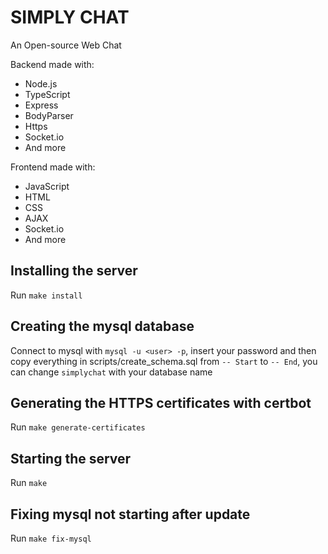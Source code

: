 # SIMPLY CHAT

An Open-source Web Chat

Backend made with:
- Node.js
- TypeScript
- Express
- BodyParser
- Https
- Socket.io
- And more

Frontend made with:
- JavaScript
- HTML
- CSS
- AJAX
- Socket.io
- And more

## Installing the server

Run `make install`

## Creating the mysql database

Connect to mysql with `mysql -u <user> -p`, insert your password and then copy everything in scripts/create_schema.sql from `-- Start` to `-- End`, you can change `simplychat` with your database name

## Generating the HTTPS certificates with certbot

Run `make generate-certificates`

## Starting the server

Run `make`

## Fixing mysql not starting after update

Run `make fix-mysql`